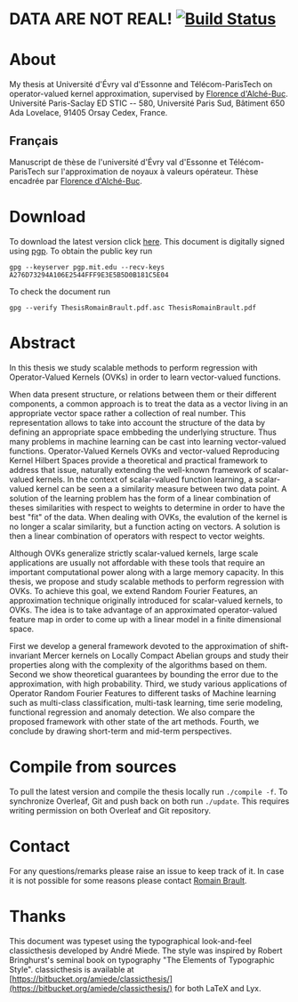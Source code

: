 DATA ARE NOT REAL! [![Build Status](https://travis-ci.com/RomainBrault/Thesis.svg?token=BGkmfYrnrsiGdq17pxis&branch=master)](https://travis-ci.com/RomainBrault/Thesis)
==============

# About

My thesis at Université d'Évry val d'Essonne and Télécom-ParisTech on operator-valued kernel approximation, supervised by [Florence d'Alché-Buc](http://perso.telecom-paristech.fr/~fdalche/Site/index.html). Université Paris-Saclay ED STIC -- 580, Université Paris Sud, Bâtiment 650 Ada Lovelace, 91405 Orsay Cedex, France.

## Français

Manuscript de thèse de l'université d'Évry val d'Essonne et Télécom-ParisTech sur l'approximation de noyaux à valeurs opérateur. Thèse encadrée par [Florence d'Alché-Buc](http://perso.telecom-paristech.fr/~fdalche/Site/index.html).

# Download

To download the latest version click [here](https://github.com/RomainBrault/Thesis/raw/master/ThesisRomainBrault.pdf). This document is digitally signed using [pgp](https://fr.wikipedia.org/wiki/Pretty_Good_Privacy). To obtain the public key run

    gpg --keyserver pgp.mit.edu --recv-keys A276D73294A106E2544FFF9E3E5B5D0B181C5E04

To check the document run

    gpg --verify ThesisRomainBrault.pdf.asc ThesisRomainBrault.pdf

# Abstract

In this thesis we study scalable methods to perform regression with Operator-Valued Kernels (OVKs) in order to learn vector-valued functions.

When data present structure, or relations between them or their different components, a common approach is to treat the data as a vector living in an appropriate vector space rather a collection of real number. This representation allows to take into account the structure of the data by defining an appropriate space embbeding the underlying structure. Thus many problems in machine learning can be cast into learning vector-valued functions. Operator-Valued Kernels OVKs and vector-valued Reproducing Kernel Hilbert Spaces provide a theoretical and practical framework to address that issue, naturally extending the well-known framework of scalar-valued kernels. In the context of scalar-valued function learning, a scalar-valued kernel can be seen a a similarity measure between two data point. A solution of the learning problem has the form of a linear combination of theses similarities with respect to weights to determine in order to have the best "fit" of the data. When dealing with OVKs, the evalution of the kernel is no longer a scalar similarity, but a function acting on vectors. A solution is then a linear combination of operators with respect to vector weights.

Although OVKs generalize strictly scalar-valued kernels, large scale applications are usually not affordable with these tools that require an important computational power along with a large memory capacity. In this thesis, we propose and study scalable methods to perform regression with OVKs. To achieve this goal, we extend Random Fourier Features, an approximation technique originally introduced for scalar-valued kernels, to OVKs. The idea is to take advantage of an approximated operator-valued feature map in order to come up with a linear model in a finite dimensional space.

First we develop a general framework devoted to the approximation of shift-invariant Mercer kernels on Locally Compact Abelian groups and study their properties along with the complexity of the algorithms based on them. Second we show theoretical guarantees by bounding the error due to the approximation, with high probability. Third, we study various applications of Operator Random Fourier Features to different tasks of Machine learning such as multi-class classification, multi-task learning, time serie modeling, functional regression and anomaly detection. We also compare the proposed framework with other state of the art methods. Fourth, we conclude by drawing short-term and mid-term perspectives.

# Compile from sources

To pull the latest version and compile the thesis locally run `./compile -f`.
To synchronize Overleaf, Git and push back on both run `./update`. This requires writing permission on both Overleaf and Git repository.

# Contact

For any questions/remarks please raise an issue to keep track of it. In case it is not possible for some reasons please contact [Romain Brault](mailto:ro.brault@gmail.com).

# Thanks

This document was typeset using the typographical look-and-feel classicthesis developed by André Miede. The style was inspired by Robert Bringhurst's seminal book on typography "The Elements of Typographic Style". classicthesis is available at [https://bitbucket.org/amiede/classicthesis/](https://bitbucket.org/amiede/classicthesis/) for both LaTeX and Lyx.

